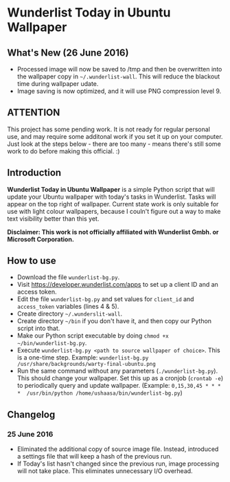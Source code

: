 # Wunderlist Today in Ubuntu Wallpaper
## What's New (26 June 2016)
* Processed image will now be saved to /tmp and then be overwritten into the wallpaper copy in `~/.wunderlist-wall`. This will reduce the blackout time during wallpaper udate.
* Image saving is now optimized, and it will use PNG compression level 9.

## ATTENTION
This project has some pending work. It is not ready for regular personal use, and may require some additonal work if you set it up on your computer. Just look at the steps below - there are too many - means there's still some work to do before making this official. :)
## Introduction
**Wunderlist Today in Ubuntu Wallpaper** is a simple Python script that will update your Ubuntu wallpaper with today's tasks in Wunderlist. Tasks will appear on the top right of wallpaper.
Current state work is only suitable for use with light colour wallpapers, because I couln't figure out a way to make text visibility better than this yet.

**Disclaimer: This work is not officially affiliated with Wunderlist Gmbh. or Microsoft Corporation.**
## How to use
* Download the file `wunderlist-bg.py`.
* Visit https://developer.wunderlist.com/apps to set up a client ID and an access token.
* Edit the file `wunderlist-bg.py` and set values for `client_id` and `access_token` variables (lines 4 & 5).
* Create directory `~/.wunderslit-wall`.
* Create directory `~/bin` if you don't have it, and then copy our Python script into that.
* Make our Python script executable by doing `chmod +x ~/bin/wunderlist-bg.py`.
* Execute `wunderlist-bg.py <path to source wallpaper of choice>`. This is a one-time step. Example: `wunderlist-bg.py /usr/share/backgrounds/warty-final-ubuntu.png`
* Run the same command without any parameters (`./wunderlist-bg.py`). This should change your wallpaper. Set this up as a cronjob (`crontab -e`) to periodically query and update wallpaper. (Example: `0,15,30,45 * * * *	/usr/bin/python /home/ushaasa/bin/wunderlist-bg.py`)

## Changelog
### 25 June 2016
* Eliminated the additional copy of source image file. Instead, introduced a settings file that will keep a hash of the previous run.
* If Today's list hasn't changed since the previous run, image processing will not take place. This eliminates unnecessary I/O overhead.
